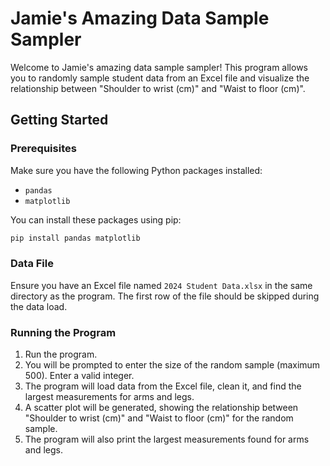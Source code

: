 # Jamie's Amazing Data Sample Sampler

Welcome to Jamie's amazing data sample sampler! This program allows you to randomly sample student data from an Excel file and visualize the relationship between "Shoulder to wrist (cm)" and "Waist to floor (cm)". 

## Getting Started

### Prerequisites

Make sure you have the following Python packages installed:
- `pandas`
- `matplotlib`

You can install these packages using pip:

```bash
pip install pandas matplotlib
```

### Data File

Ensure you have an Excel file named `2024 Student Data.xlsx` in the same directory as the program. The first row of the file should be skipped during the data load.

### Running the Program

1. Run the program.
2. You will be prompted to enter the size of the random sample (maximum 500). Enter a valid integer.
3. The program will load data from the Excel file, clean it, and find the largest measurements for arms and legs.
4. A scatter plot will be generated, showing the relationship between "Shoulder to wrist (cm)" and "Waist to floor (cm)" for the random sample.
5. The program will also print the largest measurements found for arms and legs.

